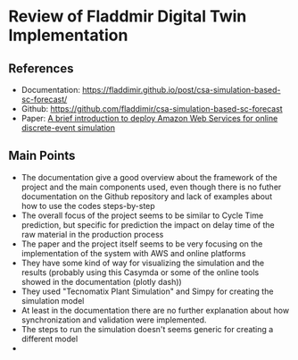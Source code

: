 # Review of Fladdmir Digital Twin Implementation

## References
- Documentation: https://fladdimir.github.io/post/csa-simulation-based-sc-forecast/
- Github: https://github.com/fladdimir/csa-simulation-based-sc-forecast
- Paper: [A brief introduction to deploy Amazon Web Services for online discrete-event simulation](https://www.researchgate.net/publication/359098225_A_brief_introduction_to_deploy_Amazon_Web_Services_for_online_discrete-event_simulation)

## Main Points

- The documentation give a good overview about the framework of the project and the main components used, even though there is no futher documentation on the Github repository and lack of examples about how to use the codes steps-by-step
- The overall focus of the project seems to be similar to Cycle Time prediction, but specific for prediction the impact on delay time of the raw material in the production process
- The paper and the project itself seems to be very focusing on the implementation of the system with AWS and online platforms
- They have some kind of way for visualizing the simulation and the results (probably using this  Casymda or some of the online tools showed in the documentation (plotly dash))
- They used "Tecnomatix Plant Simulation" and Simpy for creating the simulation model
- At least in the documentation there are no further explanation about how synchronization and validation were implemented.
- The steps to run the simulation doesn't seems generic for creating a different model
- 
